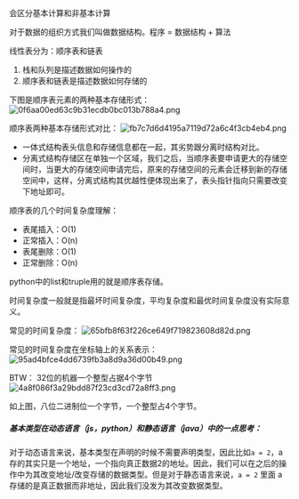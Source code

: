 会区分基本计算和非基本计算

对于数据的组织方式我们叫做数据结构。程序 = 数据结构 + 算法

线性表分为：顺序表和链表

1. 栈和队列是描述数据如何操作的
2. 顺序表和链表是描述数据如何存储的

下图是顺序表元素的两种基本存储形式：
![0f6aa00ed63c9b31ecdb0bc013b788a4.png](https://raw.githubusercontent.com/clown-0726/mypicsbed/master/%E9%87%8D%E5%AD%A6%E6%95%B0%E6%8D%AE%E7%BB%93%E6%9E%84/%E9%A1%BA%E5%BA%8F%E8%A1%A8%E5%85%83%E7%B4%A0%E7%9A%84%E4%B8%A4%E7%A7%8D%E5%9F%BA%E6%9C%AC%E5%AD%98%E5%82%A8%E5%BD%A2%E5%BC%8F.jpg)

顺序表两种基本存储形式对比：
![fb7c7d6d4195a7119d72a6c4f3cb4eb4.png](https://raw.githubusercontent.com/clown-0726/mypicsbed/master/%E9%87%8D%E5%AD%A6%E6%95%B0%E6%8D%AE%E7%BB%93%E6%9E%84/%E9%A1%BA%E5%BA%8F%E8%A1%A8%E4%B8%A4%E7%A7%8D%E5%9F%BA%E6%9C%AC%E5%AD%98%E5%82%A8%E5%BD%A2%E5%BC%8F%E5%AF%B9%E6%AF%94.jpg)

- 一体式结构表头信息和存储信息都在一起，其劣势跟分离时结构对比。
- 分离式结构存储区在单独一个区域，我们之后，当顺序表要申请更大的存储空间时，当更大的存储空间申请完后，原来的存储空间的元素会迁移到新的存储空间中，这样，分离式结构其优越性便体现出来了，表头指针指向只需要改变下地址即可。

顺序表的几个时间复杂度理解：
- 表尾插入：O(1)
- 正常插入：O(n)
- 表尾删除：O(1)
- 正常删除：O(n)

python中的list和truple用的就是顺序表存储。

时间复杂度一般就是指最坏时间复杂度，平均复杂度和最优时间复杂度没有实际意义。

常见的时间复杂度：
![65bfb8f63f226ce649f719823608d82d.png](https://raw.githubusercontent.com/clown-0726/mypicsbed/master/%E9%87%8D%E5%AD%A6%E6%95%B0%E6%8D%AE%E7%BB%93%E6%9E%84/%E5%B8%B8%E8%A7%81%E7%9A%84%E6%97%B6%E9%97%B4%E5%A4%8D%E6%9D%82%E5%BA%A6.jpg)

常见的时间复杂度在坐标轴上的关系表示：
![95ad4bfce4dd6739fb3a8d9a36d00b49.png](https://raw.githubusercontent.com/clown-0726/mypicsbed/master/%E9%87%8D%E5%AD%A6%E6%95%B0%E6%8D%AE%E7%BB%93%E6%9E%84/%E5%B8%B8%E8%A7%81%E7%9A%84%E6%97%B6%E9%97%B4%E5%A4%8D%E6%9D%82%E5%BA%A6%E5%9C%A8%E5%9D%90%E6%A0%87%E8%BD%B4%E4%B8%8A%E7%9A%84%E5%85%B3%E7%B3%BB.jpg)

BTW：
32位的机器一个整型占据4个字节
![4a8f086f3a29bdd87f23cd3cd72a8ff3.png](https://raw.githubusercontent.com/clown-0726/mypicsbed/master/%E9%87%8D%E5%AD%A6%E6%95%B0%E6%8D%AE%E7%BB%93%E6%9E%84/%E4%B8%80%E4%B8%AA%E6%95%B4%E5%9E%8B%E5%8D%A0%E6%8D%AE4%E4%B8%AA%E5%AD%97%E8%8A%82.jpg)

如上图，八位二进制位一个字节，一个整型占4个字节。

##### 基本类型在动态语言（js，python）和静态语言（java）中的一点思考：
对于动态语言来说，基本类型在声明的时候不需要声明类型，因此比如`a = 2`，a存的其实只是一个地址，一个指向真正数据2的地址。因此，我们可以在之后的操作中为其改变地址/改变存储的数据类型。但是对于静态语言来说，`a = 2` 里面 a 存储的是真正数据而非地址，因此我们没发为其改变数据类型。